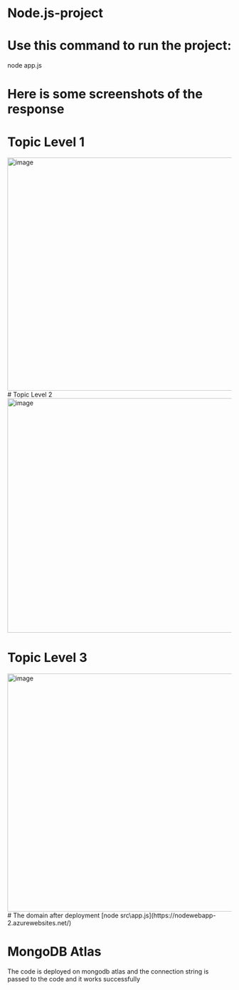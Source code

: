 # Node.js-project
# Use this command to run the project: 
node app.js
# Here is some screenshots of the response
# Topic Level 1
<img width="524" alt="image" src="https://github.com/Yasmine99college/Node.js-project/assets/48599728/492c5f2a-2ef6-4332-9f91-769bd9c8221d">
# Topic Level 2
<img width="527" alt="image" src="https://github.com/Yasmine99college/Node.js-project/assets/48599728/0e796eb5-6bf2-44df-96c9-47155316b16d">

# Topic Level 3
<img width="535" alt="image" src="https://github.com/Yasmine99college/Node.js-project/assets/48599728/40a0722d-95f7-4633-a6be-bc105ad11b3a">
# The domain after deployment 
[node src\app.js](https://nodewebapp-2.azurewebsites.net/)

# MongoDB Atlas
The code is deployed on mongodb atlas and the connection string is passed to the code and it works successfully 





